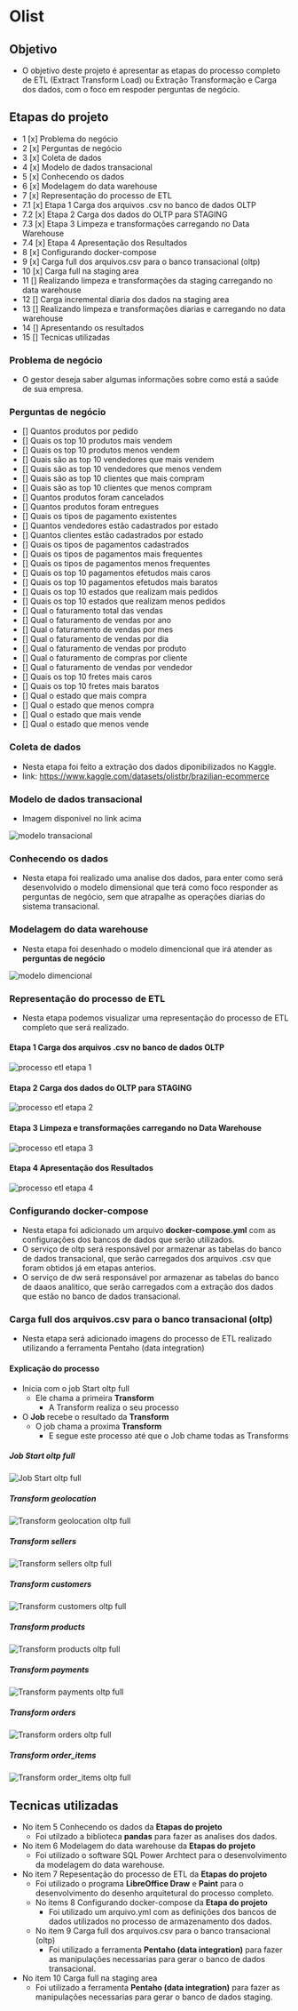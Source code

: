 # Olist

## Objetivo
- O objetivo deste projeto é apresentar as etapas do processo completo de ETL (Extract Transform Load) ou Extração Transformação e Carga dos dados, com o foco em respoder perguntas de negócio.

## Etapas do projeto
- 1  [x] Problema do negócio
- 2  [x] Perguntas de negócio
- 3  [x] Coleta de dados
- 4  [x] Modelo de dados transacional
- 5  [x] Conhecendo os dados
- 6  [x] Modelagem do data warehouse
- 7  [x] Representação do processo de ETL
-   7.1 [x] Etapa 1 Carga dos arquivos .csv no banco de dados OLTP
-   7.2 [x] Etapa 2 Carga dos dados do OLTP para STAGING
-   7.3 [x] Etapa 3 Limpeza e transformações carregando no Data Warehouse
-   7.4 [x] Etapa 4 Apresentação dos Resultados
- 8  [x] Configurando docker-compose
- 9  [x] Carga full dos arquivos.csv para o banco transacional (oltp)
- 10 [x] Carga full na staging area
- 11 [] Realizando limpeza e transformações da staging carregando 
        no data warehouse
- 12 [] Carga incremental diaria dos dados na staging area
- 13 [] Realizando limpeza e transformações diarias e carregando no data warehouse
- 14 [] Apresentando os resultados
- 15 [] Tecnicas utilizadas

### Problema de negócio
- O gestor deseja saber algumas informações sobre como está a saúde de sua empresa.

### Perguntas de negócio
- [] Quantos produtos por pedido
- [] Quais os top 10 produtos mais vendem
- [] Quais os top 10 produtos menos vendem
- [] Quais são as top 10 vendedores que mais vendem
- [] Quais são as top 10 vendedores que menos vendem
- [] Quais são as top 10 clientes que mais compram
- [] Quais são as top 10 clientes que menos compram
- [] Quantos produtos foram cancelados
- [] Quantos produtos foram entregues
- [] Quais os tipos de pagamento existentes
- [] Quantos vendedores estão cadastrados por estado
- [] Quantos clientes estão cadastrados por estado
- [] Quais os tipos de pagamentos cadastrados
- [] Quais os tipos de pagamentos mais frequentes
- [] Quais os tipos de pagamentos menos frequentes
- [] Quais os top 10 pagamentos efetudos mais caros
- [] Quais os top 10 pagamentos efetudos mais baratos
- [] Quais os top 10 estados que realizam mais pedidos
- [] Quais os top 10 estados que realizam menos pedidos
- [] Qual o faturamento total das vendas
- [] Qual o faturamento de vendas por ano
- [] Qual o faturamento de vendas por mes
- [] Qual o faturamento de vendas por dia
- [] Qual o faturamento de vendas por produto
- [] Qual o faturamento de compras por cliente
- [] Qual o faturamento de vendas por vendedor
- [] Quais os top 10 fretes mais caros
- [] Quais os top 10 fretes mais baratos
- [] Qual o estado que mais compra
- [] Qual o estado que menos compra
- [] Qual o estado que mais vende
- [] Qual o estado que menos vende

### Coleta de dados
- Nesta etapa foi feito a extração dos dados diponibilizados no Kaggle.
- link: https://www.kaggle.com/datasets/olistbr/brazilian-ecommerce

### Modelo de dados transacional
- Imagem disponivel no link acima

![modelo transacional](docs/modelagem/modelo-transacional.png)

### Conhecendo os dados
- Nesta etapa foi realizado uma analise dos dados, para enter como será desenvolvido o modelo dimensional que terá como foco responder as perguntas de negócio, sem que atrapalhe as operações diarias do sistema transacional.

### Modelagem do data warehouse
- Nesta etapa foi desenhado o modelo dimencional que irá atender as **perguntas de negócio**

![modelo dimencional](docs/modelagem/dw.png)

### Representação do processo de ETL
- Nesta etapa podemos visualizar uma representação do processo de ETL completo que será realizado.

#### Etapa 1 Carga dos arquivos .csv no banco de dados OLTP

![processo etl etapa 1](docs/processoETL/processoETL-etapa1.png)

#### Etapa 2 Carga dos dados do OLTP para STAGING

![processo etl etapa 2](docs/processoETL/processoETL-etapa2.png)

#### Etapa 3 Limpeza e transformações carregando no Data Warehouse

![processo etl etapa 3](docs/processoETL/processoETL-etapa3.png)

#### Etapa 4 Apresentação dos Resultados

![processo etl etapa 4](docs/processoETL/processoETL-etapa4.png)


### Configurando docker-compose
- Nesta etapa foi adicionado um arquivo **docker-compose.yml** com as configurações dos bancos de dados que serão utilizados.
- O serviço de oltp será responsável por armazenar as tabelas do banco de dados transacional, que serão carregados dos arquivos .csv que foram obtidos já em etapas anterios.
- O serviço de dw será responsável por armazenar as tabelas do banco de daaos analitico, que serão carregados com a extração dos dados que estão no banco de dados transacional.


### Carga full dos arquivos.csv para o banco transacional (oltp)
- Nesta etapa será adicionado imagens do processo de ETL realizado utilizando a ferramenta Pentaho (data integration)

#### Explicação do processo
- Inicia com o job Start oltp full
  - Ele chama a primeira **Transform**
    - A Transform realiza o seu processo
- O **Job** recebe o resultado da **Transform**
  - O job chama a proxima **Transform**
    - E segue este processo até que o Job chame todas as Transforms

##### **Job Start oltp full**

![Job Start oltp full](docs/processoETL/oltp/jobOltp.png)

##### **Transform geolocation**

![Transform geolocation oltp full](docs/processoETL/oltp/transformOltpGeolocation.png)

##### **Transform sellers**

![Transform sellers oltp full](docs/processoETL/oltp/transformOltpSellers.png)

##### **Transform customers**

![Transform customers oltp full](docs/processoETL/oltp/transformOltpCustomers.png)

##### **Transform products**

![Transform products oltp full](docs/processoETL/oltp/transformOltpProducts.png)

##### **Transform payments**

![Transform payments oltp full](docs/processoETL/oltp/transformOltpPayments.png)

##### **Transform orders**

![Transform orders oltp full](docs/processoETL/oltp/transformOltpOrders.png)

##### **Transform order_items**

![Transform order_items oltp full](docs/processoETL/oltp/transformOltpOrderItems.png)


## Tecnicas utilizadas
- No item 5 Conhecendo os dados da **Etapas do projeto**
  - Foi utilzado a biblioteca **pandas** para fazer as analises dos dados.
- No item 6 Modelagem do data warehouse da **Etapas do projeto**
  - Foi utilizado o software SQL Power Archtect para o desenvolvimento da modelagem do data warehouse.
- No item 7 Repesentação do processo de ETL da **Etapas do projeto**
  - Foi utilizado o programa **LibreOffice Draw** e **Paint** para o desenvolvimento do desenho arquitetural do processo completo.
  - No items 8 Configurando docker-compose da **Etapa do projeto**
    - Foi utilizado um arquivo.yml com as definições dos bancos de dados utilizados no processo de armazenamento dos dados.
  - No item 9 Carga full dos arquivos.csv para o banco transacional (oltp)
    - Foi utilizado a ferramenta **Pentaho (data integration)** para fazer as manipulações necessarias para gerar o banco de dados transacional.
- No item 10 Carga full na staging area
    - Foi utilizado a ferramenta **Pentaho (data integration)** para fazer as manipulações necessarias para gerar o banco de dados staging.